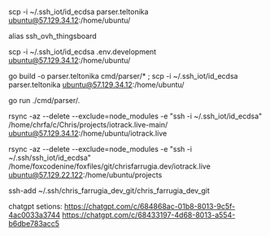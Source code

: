 scp -i ~/.ssh_iot/id_ecdsa parser.teltonika ubuntu@57.129.34.12:/home/ubuntu/

alias ssh_ovh_thingsboard


scp -i ~/.ssh_iot/id_ecdsa .env.development ubuntu@57.129.34.12:/home/ubuntu/

go build -o parser.teltonika cmd/parser/* ; scp -i ~/.ssh_iot/id_ecdsa parser.teltonika ubuntu@57.129.34.12:/home/ubuntu/


go run ./cmd/parser/.



rsync -az --delete --exclude=node_modules -e "ssh -i ~/.ssh_iot/id_ecdsa" /home/chrfa/c/Chris/projects/iotrack.live-main/ ubuntu@57.129.34.12:/home/ubuntu/iotrack.live

rsync -az --delete --exclude=node_modules -e "ssh -i ~/.ssh/ssh_iot/id_ecdsa" /home/foxcodenine/foxfiles/git/chrisfarrugia.dev/iotrack.live ubuntu@57.129.22.122:/home/ubuntu/projects

ssh-add ~/.ssh/chris_farrugia_dev_git/chris_farrugia_dev_git


chatgpt setions:
https://chatgpt.com/c/684868ac-01b8-8013-9c5f-4ac0033a3744
https://chatgpt.com/c/68433197-4d68-8013-a554-b6dbe783acc5